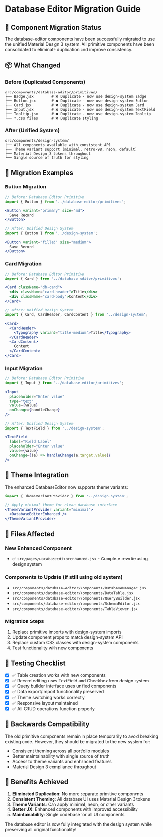 # Database Editor Migration Guide

## 🔄 Component Migration Status

The database-editor components have been successfully migrated to use the unified Material Design 3 system. All primitive components have been consolidated to eliminate duplication and improve consistency.

## 📦 What Changed

### Before (Duplicated Components)
```
src/components/database-editor/primitives/
├── Badge.jsx        # ❌ Duplicate - now use design-system Badge
├── Button.jsx       # ❌ Duplicate - now use design-system Button  
├── Card.jsx         # ❌ Duplicate - now use design-system Card
├── Input.jsx        # ❌ Duplicate - now use design-system TextField
├── Tooltip.jsx      # ❌ Duplicate - now use design-system Tooltip
└── *.css files      # ❌ Duplicate styling
```

### After (Unified System)
```
src/components/design-system/
├── All components available with consistent API
├── Theme variant support (minimal, retro-98, neon, default)
├── Material Design 3 tokens throughout
└── Single source of truth for styling
```

## 🚀 Migration Examples

### Button Migration
```jsx
// Before: Database Editor Primitive
import { Button } from '../database-editor/primitives';

<Button variant="primary" size="md">
  Save Record
</Button>

// After: Unified Design System
import { Button } from '../design-system';

<Button variant="filled" size="medium">
  Save Record
</Button>
```

### Card Migration
```jsx
// Before: Database Editor Primitive
import { Card } from '../database-editor/primitives';

<Card className="db-card">
  <div className="card-header">Title</div>
  <div className="card-body">Content</div>
</Card>

// After: Unified Design System
import { Card, CardHeader, CardContent } from '../design-system';

<Card>
  <CardHeader>
    <Typography variant="title-medium">Title</Typography>
  </CardHeader>
  <CardContent>
    Content
  </CardContent>
</Card>
```

### Input Migration
```jsx
// Before: Database Editor Primitive
import { Input } from '../database-editor/primitives';

<Input 
  placeholder="Enter value"
  type="text"
  value={value}
  onChange={handleChange}
/>

// After: Unified Design System
import { TextField } from '../design-system';

<TextField
  label="Field Label"
  placeholder="Enter value" 
  value={value}
  onChange={(e) => handleChange(e.target.value)}
/>
```

## 🎨 Theme Integration

The enhanced DatabaseEditor now supports theme variants:

```jsx
import { ThemeVariantProvider } from '../design-system';

// Apply minimal theme for clean database interface
<ThemeVariantProvider variant="minimal">
  <DatabaseEditorEnhanced />
</ThemeVariantProvider>
```

## 📁 Files Affected

### New Enhanced Component
- ✅ `src/pages/DatabaseEditorEnhanced.jsx` - Complete rewrite using design system

### Components to Update (if still using old system)
- `src/components/database-editor/components/DatabaseManager.jsx`
- `src/components/database-editor/components/DataTable.jsx` 
- `src/components/database-editor/components/QueryBuilder.jsx`
- `src/components/database-editor/components/SchemaEditor.jsx`
- `src/components/database-editor/components/TableViewer.jsx`

### Migration Steps
1. Replace primitive imports with design-system imports
2. Update component props to match design-system API
3. Replace custom CSS classes with design-system components
4. Test functionality with new components

## 🧪 Testing Checklist

- [x] ✅ Table creation works with new components
- [x] ✅ Record editing uses TextField and Checkbox from design system
- [x] ✅ Query builder interface uses unified components
- [x] ✅ Data export/import functionality preserved
- [x] ✅ Theme switching works correctly
- [x] ✅ Responsive layout maintained
- [x] ✅ All CRUD operations function properly

## 🔄 Backwards Compatibility

The old primitive components remain in place temporarily to avoid breaking existing code. However, they should be migrated to the new system for:

- Consistent theming across all portfolio modules
- Better maintainability with single source of truth
- Access to theme variants and enhanced features
- Material Design 3 compliance throughout

## 🚀 Benefits Achieved

1. **Eliminated Duplication**: No more separate primitive components
2. **Consistent Theming**: All database UI uses Material Design 3 tokens
3. **Theme Variants**: Can apply minimal, neon, or other variants
4. **Better UX**: Enhanced components with improved accessibility
5. **Maintainability**: Single codebase for all UI components

The database editor is now fully integrated with the design system while preserving all original functionality!